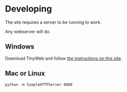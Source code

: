 # Developing

The site requires a server to be running to work.

Any webserver will do.

## Windows

Download TinyWeb and follow [the instructions on this
site](http://ccm.net/faq/2568-tinyweb-server-on-windows#to-run-tinyweb).

## Mac or Linux

`python -m SimpleHTTPServer 8080`
